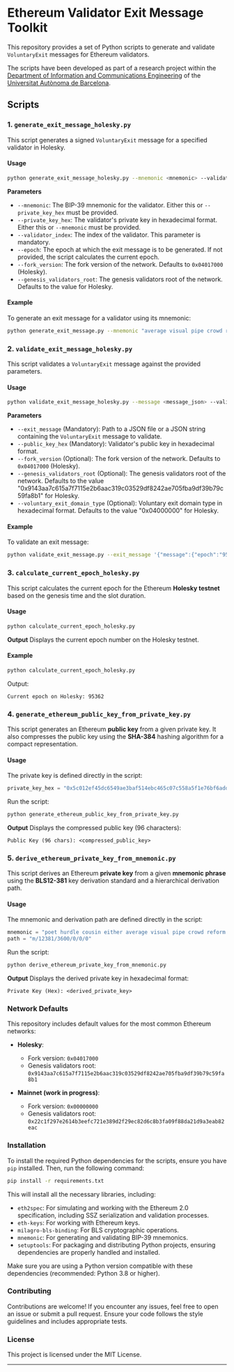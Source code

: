 # Ethereum Validator Exit Message Toolkit

This repository provides a set of Python scripts to generate and validate `VoluntaryExit` messages for Ethereum validators.

The scripts have been developed as part of a research project within the [Department of Information and Communications Engineering](https://deic.uab.cat/) of the [Universitat Autònoma de Barcelona](https://www.uab.cat/).

## Scripts

### 1. `generate_exit_message_holesky.py`

This script generates a signed `VoluntaryExit` message for a specified validator in Holesky.

#### Usage
```bash
python generate_exit_message_holesky.py --mnemonic <mnemonic> --validator_index <validator_index> [--epoch <epoch>] [--private_key_hex <private_key_hex>] [--fork_version <fork_version>] [--genesis_validators_root <genesis_validators_root>]
```

**Parameters**

- `--mnemonic`: The BIP-39 mnemonic for the validator. Either this or `--private_key_hex` must be provided.
- `--private_key_hex`: The validator's private key in hexadecimal format. Either this or `--mnemonic` must be provided.
- `--validator_index`: The index of the validator. This parameter is mandatory.
- `--epoch`: The epoch at which the exit message is to be generated. If not provided, the script calculates the current epoch.
- `--fork_version`: The fork version of the network. Defaults to `0x04017000` (Holesky).
- `--genesis_validators_root`: The genesis validators root of the network. Defaults to the value for Holesky.

#### Example

To generate an exit message for a validator using its mnemonic:

```bash
python generate_exit_message.py --mnemonic "average visual pipe crowd reform alcohol music afraid fee pizza copy divide fish poet hurdle cousin either work pipe scout oppose amount creek canoe" --validator_index 1845650
```

### 2. `validate_exit_message_holesky.py`

This script validates a `VoluntaryExit` message against the provided parameters.

#### Usage
```bash
python validate_exit_message_holesky.py --message <message_json> --validator_index <validator_index> --epoch <epoch> [--fork_version <fork_version>] [--genesis_validators_root <genesis_validators_root>]
```

**Parameters**

- `--exit_message` (Mandatory): Path to a JSON file or a JSON string containing the `VoluntaryExit` message to validate.
- `--public_key_hex` (Mandatory): Validator's public key in hexadecimal format.
- `--fork_version` (Optional): The fork version of the network. Defaults to `0x04017000` (Holesky).
- `--genesis_validators_root` (Optional): The genesis validators root of the network. Defaults to the value "0x9143aa7c615a7f7115e2b6aac319c03529df8242ae705fba9df39b79c59fa8b1" for Holesky.
- `--voluntary_exit_domain_type` (Optional): Voluntary exit domain type in hexadecimal format. Defaults to the value "0x04000000" for Holesky.

#### Example

To validate an exit message:

```bash
python validate_exit_message.py --exit_message '{"message":{"epoch":"95362","validator_index":"1845650"},"signature":"0xa4b2c3d4..."}' --public_key_hex 0x1234...
```

### 3. `calculate_current_epoch_holesky.py`
This script calculates the current epoch for the Ethereum **Holesky testnet** based on the genesis time and the slot duration.

#### Usage
```bash
python calculate_current_epoch_holesky.py
```

**Output**
Displays the current epoch number on the Holesky testnet.

#### Example
```bash
python calculate_current_epoch_holesky.py
```
Output:
```
Current epoch on Holesky: 95362
```


### 4.  `generate_ethereum_public_key_from_private_key.py`
This script generates an Ethereum **public key** from a given private key. It also compresses the public key using the **SHA-384** hashing algorithm for a compact representation.

#### Usage
The private key is defined directly in the script:
```python
private_key_hex = "0x5c012ef45dc6549ae3baf514ebc465c07c558a5f1e76bf6adda8cf92454b102d"
```

Run the script:
```bash
python generate_ethereum_public_key_from_private_key.py
```

**Output**
Displays the compressed public key (96 characters):
```
Public Key (96 chars): <compressed_public_key>
```

### 5.  `derive_ethereum_private_key_from_mnemonic.py`
This script derives an Ethereum **private key** from a given **mnemonic phrase** using the **BLS12-381** key derivation standard and a hierarchical derivation path.

#### Usage
The mnemonic and derivation path are defined directly in the script:
```python
mnemonic = "poet hurdle cousin either average visual pipe crowd reform alcohol music afraid fee ..."
path = "m/12381/3600/0/0/0"
```

Run the script:
```bash
python derive_ethereum_private_key_from_mnemonic.py
```

**Output**
Displays the derived private key in hexadecimal format:
```
Private Key (Hex): <derived_private_key>
```


### Network Defaults

This repository includes default values for the most common Ethereum networks:

- **Holesky**:
  - Fork version: `0x04017000`
  - Genesis validators root: `0x9143aa7c615a7f7115e2b6aac319c03529df8242ae705fba9df39b79c59fa8b1`

- **Mainnet (work in progress)**:
  - Fork version: `0x00000000`
  - Genesis validators root: `0x22c1f297e2614b3eefc721e389d2f29ec82d6c8b3fa09f88da21d9a3eab82eac`

### Installation

To install the required Python dependencies for the scripts, ensure you have `pip` installed. Then, run the following command:

```bash
pip install -r requirements.txt
```

This will install all the necessary libraries, including:

- `eth2spec`: For simulating and working with the Ethereum 2.0 specification, including SSZ serialization and validation processes.
- `eth-keys`: For working with Ethereum keys.
- `milagro-bls-binding`: For BLS cryptographic operations.
- `mnemonic`: For generating and validating BIP-39 mnemonics.
- `setuptools`: For packaging and distributing Python projects, ensuring dependencies are properly handled and installed.

Make sure you are using a Python version compatible with these dependencies (recommended: Python 3.8 or higher).

### Contributing

Contributions are welcome! If you encounter any issues, feel free to open an issue or submit a pull request. Ensure your code follows the style guidelines and includes appropriate tests.

### License

This project is licensed under the MIT License.

---

